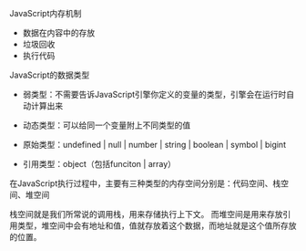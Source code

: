 JavaScript内存机制

- 数据在内容中的存放
- 垃圾回收
- 执行代码


JavaScript的数据类型

- 弱类型：不需要告诉JavaScript引擎你定义的变量的类型，引擎会在运行时自动计算出来
- 动态类型：可以给同一个变量附上不同类型的值


- 原始类型：undefined | null | number | string | boolean | symbol | bigint
- 引用类型：object（包括funciton | array）

在JavaScript执行过程中，主要有三种类型的内存空间分别是：代码空间、栈空间、堆空间

栈空间就是我们所常说的调用栈，用来存储执行上下文。
而堆空间是用来存放引用类型，堆空间中会有地址和值，值就存放着这个数据，而地址就是这个值所存放的位置。



